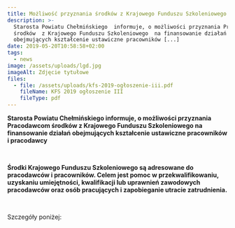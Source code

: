 ```yaml
---
title: Możliwość przyznania środków z Krajowego Funduszu Szkoleniowego
description: >-
  Starosta Powiatu Chełmińskiego  informuje, o możliwości przyznania Pracodawcom
  środków  z Krajowego Funduszu Szkoleniowego  na finansowanie działań
  obejmujących kształcenie ustawiczne pracowników [...]
date: 2019-05-20T10:58:58+02:00
tags:
  - news
image: /assets/uploads/lgd.jpg
imageAlt: Zdjęcie tytułowe
files:
  - file: /assets/uploads/kfs-2019-ogłoszenie-iii.pdf
    fileName: KFS 2019 ogłoszenie III
    fileType: pdf
---
```

**Starosta Powiatu Chełmińskiego informuje, o możliwości przyznania Pracodawcom środków z Krajowego Funduszu Szkoleniowego na finansowanie działań obejmujących kształcenie ustawiczne pracowników i pracodawcy**

**<br>**

**Środki Krajowego Funduszu Szkoleniowego są adresowane do pracodawców i pracowników. Celem jest pomoc w przekwalifikowaniu, uzyskaniu umiejętności, kwalifikacji lub uprawnień zawodowych pracodawców oraz osób pracujących i zapobieganie utracie zatrudnienia.**

<br>

Szczegóły poniżej:
